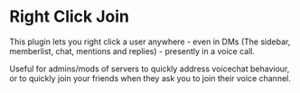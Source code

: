 # Right Click Join
This plugin lets you right click a user anywhere - even in DMs (The sidebar, memberlist, chat, mentions and replies) - presently in a voice call.

Useful for admins/mods of servers to quickly address voicechat behaviour, or to quickly join your friends when they ask you to join their voice channel.
